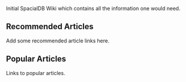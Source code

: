 Initial SpacialDB Wiki which contains all the information one would need.

## Recommended Articles

Add some recommended article links here.

## Popular Articles

Links to popular articles.